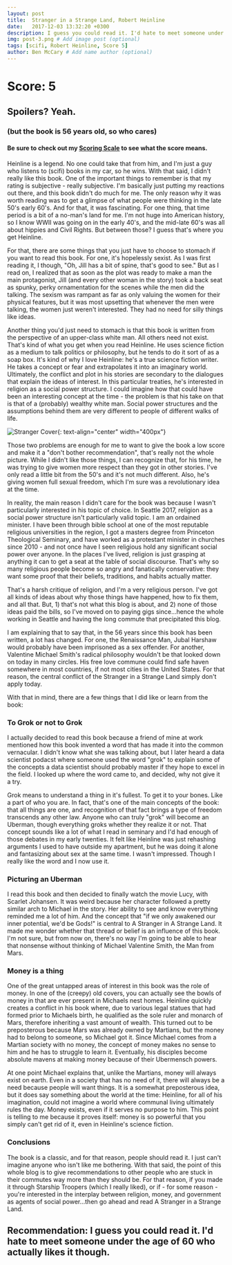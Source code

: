 ```yaml
---
layout: post
title:  Stranger in a Strange Land, Robert Heinline
date:   2017-12-03 13:32:20 +0300
description: I guess you could read it. I'd hate to meet someone under the age of 60 who actually likes it though. # Add post description (optional)
img: post-3.png # Add image post (optional)
tags: [scifi, Robert Heinline, Score 5]
author: Ben McCary # Add name author (optional)
---
```


# Score: 5

## Spoilers? Yeah.  

### (but the book is 56 years old, so who cares)

#### Be sure to check out my [Scoring Scale]({{site.baseurl}}/scoring-scale) to see what the score means.


Heinline is a legend. No one could take that from him, and I'm just a guy who listens to (scifi) books in my car, so he wins.  With that said, I didn't really like this book.  One of the important things to remember is that my rating is subjective - really subjective.  I'm basically just putting my reactions out there, and this book didn't do much for me.  The only reason why it was worth reading was to get a glimpse of what people were thinking in the late 50's early 60's.  And for that, it was fascinating. For one thing, that time period is a bit of a no-man's land for me. I'm not huge into American history, so I know WWII was going on in the early 40's, and the mid-late 60's was all about hippies and Civil Rights. But between those? I guess that's where you get Heinline.

For that, there are some things that you just have to choose to stomach if you want to read this book. For one, it's hopelessly sexist. As I was first reading it, I though, "Oh, Jill has a bit of spine, that's good to see." But as I read on, I realized that as soon as the plot was ready to make a man the main protagonist, Jill (and every other woman in the story) took a back seat as spunky, perky ornamentation for the scenes while the men did the talking. The sexism was rampant as far as only valuing the women for their physical features, but it was most upsetting that whenever the men were talking, the women just weren't interested. They had no need for silly things like ideas.

Another thing you'd just need to stomach is that this book is written from the perspective of an upper-class white man. All others need not exist. That's kind of what you get when you read Heinline. He uses science fiction as a medium to talk politics or philosophy, but he tends to do it sort of as a soap box.  It's kind of why I love Heinline: he's a true science fiction writer. He takes a concept or fear and extrapolates it into an imaginary world.  Ultimately, the conflict and plot in his stories are secondary to the dialogues that explain the ideas of interest. In this particular treaties, he's interested in religion as a social power structure. I could imagine how that could have been an interesting concept at the time - the problem is that his take on that is that of a (probably) wealthy white man.  Social power structures and the assumptions behind them are very different to people of different walks of life.

![Stranger Cover]({{site.baseurl}}/assets/img/stranger2.jpg){: text-align="center" width="400px"}


Those two problems are enough for me to want to give the book a low score and make it a "don't bother recommendation", that's really not the whole picture. While I didn't like those things, I can recognize that, for his time, he was trying to give women more respect than they got in other stories.  I've only read a little bit from the 50's and it's not much different.  Also, he's giving women full sexual freedom, which I'm sure was a revolutionary idea at the time.

In reality, the main reason I didn't care for the book was because I wasn't particularly interested in his topic of choice. In Seattle 2017, religion as a social power structure isn't particularly valid topic. I am an ordained minister. I have been through bible school at one of the most reputable religious universities in the region, I got a masters degree from Princeton Theological Seminary, and have worked as a protestant minister in churches since 2010 - and not once have I seen religious hold any significant social power over anyone. In the places I've lived, religion is just grasping at anything it can to get a seat at the table of social discourse. That's why so many religious people become so angry and fanatically conservative: they want some proof that their beliefs, traditions, and habits actually matter.

That's a harsh critique of religion, and I'm a very religious person. I've got all kinds of ideas about why those things have happened, how to fix them, and all that. But, 1) that's not what this blog is about, and 2) none of those ideas paid the bills, so I've moved on to paying gigs since...hence the whole working in Seattle and having the long commute that precipitated this blog.

I am explaining that to say that, in the 56 years since this book has been written, a lot has changed. For one, the Renaissance Man, Jubal Harshaw would probably have been imprisoned as a sex offender. For another, Valentine Michael Smith's radical philosophy wouldn't be that looked down on today in many circles. His free love commune could find safe haven somewhere in most countries, if not most cities in the United States. For that reason, the central conflict of the Stranger in a Strange Land simply don't apply today.

With that in mind, there are a few things that I did like or learn from the book:

### To Grok or not to Grok  
I actually decided to read this book because a friend of mine at work mentioned how this book invented a word that has made it into the common vernacular. I didn't know what she was talking about, but I later heard a data scientist podacst where someone used the word "grok" to explain some of the concepts a data scientist should probably master if they hope to excel in the field. I looked up where the word came to, and decided, why not give it a try.

Grok means to understand a thing in it's fullest. To get it to your bones. Like a part of who you are. In fact, that's one of the main concepts of the book: that all things are one, and recognition of that fact brings a type of freedom transcends any other law. Anyone who can truly "grok" will become an Uberman, though everything groks whether they realize it or not. That concept sounds like a lot of what I read in seminary and I'd had enough of those debates in my early twenties. It felt like Heinline was just rehashing arguments I used to have outside my apartment, but he was doing it alone and fantasizing about sex at the same time. I wasn't impressed. Though I really like the word and I now use it.  


### Picturing an Uberman  
I read this book and then decided to finally watch the movie Lucy, with Scarlet Johansen. It was weird because her character followed a pretty similar arch to Michael in the story. Her ability to see and know everything reminded me a lot of him.  And the concept that "if we only awakened our inner potential, we'd be Gods!" is central to A Stranger in A Strange Land. It made me wonder whether that thread or belief is an influence of this book.  I'm not sure, but from now on, there's no way I'm going to be able to hear that nonsense without thinking of Michael Valentine Smith, the Man from Mars.


### Money is a thing  
One of the great untapped areas of interest in this book was the role of money. In one of the (creepy) old covers, you can actually see the bowls of money in that are ever present in Michaels nest homes. Heinline quickly creates a conflict in his book where, due to various legal statues that had formed prior to Michaels birth, he qualified as the sole ruler and monarch of Mars, therefore inheriting a vast amount of wealth. This turned out to be preposterous because Mars was already owned by Martians, but the money had to belong to someone, so Michael got it. Since Michael comes from a Martian society with no money, the concept of money makes no sense to him and he has to struggle to learn it. Eventually, his disciples become absolute mavens at making money because of their Ubermensch powers.  

At one point Michael explains that, unlike the Martians, money will always exist on earth.  Even in a society that has no need of it, there will always be a need because people will want things.  It is a somewhat preposterous idea, but it does say something about the world at the time: Heinline, for all of his imagination, could not imagine a world where communal living ultimately rules the day. Money exists, even if it serves no purpose to him. This point is telling to me because it proves itself: money is so powerful that you simply can't get rid of it, even in Heinline's science fiction.


### Conclusions  

The book is a classic, and for that reason, people should read it. I just can't imagine anyone who isn't like me bothering.  With that said, the point of this whole blog is to give recommendations to other people who are stuck in their commutes way more than they should be.  For that reason, if you made it through Starship Troopers (which I really liked), or if - for some reason - you're interested in the interplay between religion, money, and government as agents of social power...then go ahead and read A Stranger in a Strange Land.

## Recommendation: I guess you could read it. I'd hate to meet someone under the age of 60 who actually likes it though.
